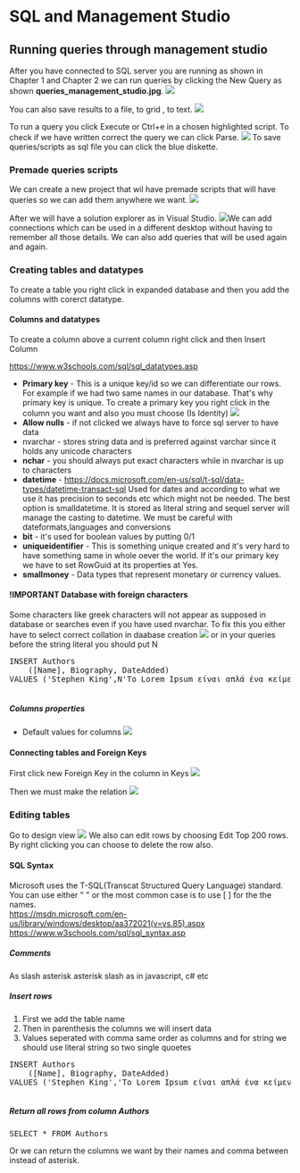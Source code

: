 
<h1>SQL and Management Studio</h1>

<h2>Running queries through management studio</h2>

<p>After you have connected to SQL server you are running as shown in  Chapter 1 and Chapter 2 we can run queries by clicking
the New Query as shown <strong>queries_management_studio.jpg</strong>.
<img src="queries_management_studio.jpg">
</p>
<p>You can also save results to a file, to grid , to text.
<img src="saving_script_as.jpg">
</p>

<p>
To run a query you click Execute or Ctrl+e in a chosen highlighted script. To check if we have written correct the query we can click Parse.
<img src="execute_query.jpg">
To save queries/scripts as sql file you can click the blue diskette.
</p>



<h3>Premade queries scripts</h3>

<p>We can create a new project that wil have premade scripts that will have queries so we can add them anywhere we want.
<img src="new_project.jpg">
</p>


<p>After we will have a solution explorer as in Visual Studio.
<img src="solution_explorer.jpg">We can add connections which can be used in a different desktop without having to remember all those details. We can also add queries that will be used again and again.
</p>

<h3>Creating tables and datatypes</h3>

<p>To create a table you right click in expanded database and then you add the columns with corerct datatype.</p>

<h4>Columns and datatypes</h4>
<p>To create a column above a current column right click and then Insert Column</p>
<a href="https://www.w3schools.com/sql/sql_datatypes.asp">https://www.w3schools.com/sql/sql_datatypes.asp</a>
<ul>
<li><strong>Primary key</strong> - This is a unique key/id so we can differentiate our rows. For example if we had two same names in our database. That's why primary key is unique. To create a primary key you right click in the column you want and also you must choose (Is Identity)
<img src="set_primary_key_and_identity.jpg">
</li>

<li><strong>Allow nulls</strong> - if not clicked we always have to force sql server to have data</li>

<li>nvarchar - stores string data and is preferred against varchar since it holds any unicode characters </li>

<li><strong>nchar</strong> - you should always put exact characters while in nvarchar is up to characters </li>

<li><strong>datetime</strong> -
<a href="https://docs.microsoft.com/en-us/sql/t-sql/data-types/datetime-transact-sql">https://docs.microsoft.com/en-us/sql/t-sql/data-types/datetime-transact-sql</a> Used for dates and according to what we use it has precision to seconds etc which might not be needed. The best option is smalldatetime. It is stored as literal string and sequel server will manage the casting to datetime. We must be careful with dateformats,languages and conversions</li>
<li><strong>bit</strong> - it's used for boolean values by putting 0/1</li>

<li><strong>uniqueidentifier</strong> - This is something unique created and it's very hard to have something same in whole oever the world. If it's our primary key we have to set RowGuid at its properties at Yes.</li>

<li><strong>smallmoney</strong> - Data types that represent monetary or currency values. </li>

</ul>
<h4><strong>!IMPORTANT Database with foreign characters</strong></h4>

<p>Some characters like greek characters will not appear as supposed in database or searches even if you have used nvarchar. To fix this you either have to select correct collation in daabase creation <img src="collation_and_encoding.jpg"> or in your queries before the string literal you should put N
<pre>
INSERT Authors
	([Name], Biography, DateAdded)
VALUES ('Stephen King',N'Το Lorem Ipsum είναι απλά ένα κείμενο', 'January 18,2018')

</pre>
</p>

<h5>Columns properties</h5>
<ul>
<li>Default values for columns
<img src="default_column_value.jpg">
</li>

</ul>

<h4>Connecting tables and <strong>Foreign Keys</strong> </h4>

<p>First click new Foreign Key in the column in Keys
<img src="foreign_keys.jpg">
</p>

<p>Then we must make the relation
<img src="relate_foreign_keys.jpg">
</p>

<h3>Editing tables</h3>

<p>Go to design view
<img src="editing_tables_from_ssms.jpg">
We also can edit rows by choosing Edit Top 200 rows. By right clicking you can choose to delete the row also.
</p>

<h4>SQL Syntax </h4>
<p>Microsoft uses the T-SQL(Transcat Structured Query Language) standard. You can use either " " or the most common case is to use [ ] for the the names.<br>
<a href="https://msdn.microsoft.com/en-us/library/windows/desktop/aa372021(v=vs.85).aspx">https://msdn.microsoft.com/en-us/library/windows/desktop/aa372021(v=vs.85).aspx</a><br>
<a href="https://www.w3schools.com/sql/sql_syntax.asp">https://www.w3schools.com/sql/sql_syntax.asp</a>

</p>

<h5>Comments</h5>

<p>As slash asterisk asterisk slash as in javascript, c# etc </p>

<h5>Insert rows</h5>
<ol>
<li>First we add the table name</li>
<li>Then in parenthesis the columns we will insert data</li>
<li>Values seperated with comma same order as columns and for string we should use literal string so two single quoetes</li>
</ol>

<pre>
INSERT Authors
	([Name], Biography, DateAdded)
VALUES ('Stephen King','Το Lorem Ipsum είναι απλά ένα κείμενο ', 'January 18,2018')

</pre>

<h5>Return all rows from column Authors</h5>

<pre>
SELECT * FROM Authors
</pre>

<p>Or we can return the columns we want by their names and comma between instead of asterisk.</p>
